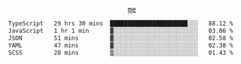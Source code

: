 <p align="center">
  <samp>
    <a href="https://yiwwhl.com">me</a>
  </samp>
</p>

<!--START_SECTION:waka-->

```txt
TypeScript   29 hrs 30 mins  ██████████████████████░░░   88.12 %
JavaScript   1 hr 1 min      ▓░░░░░░░░░░░░░░░░░░░░░░░░   03.06 %
JSON         51 mins         ▓░░░░░░░░░░░░░░░░░░░░░░░░   02.58 %
YAML         47 mins         ▓░░░░░░░░░░░░░░░░░░░░░░░░   02.38 %
SCSS         28 mins         ▒░░░░░░░░░░░░░░░░░░░░░░░░   01.43 %
```

<!--END_SECTION:waka-->